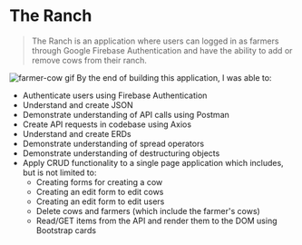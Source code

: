 # The Ranch
> The Ranch is an application where users can logged in as farmers through Google Firebase Authentication and have the ability to add or remove cows from their ranch. 
 
![farmer-cow gif](farmer-cow.gif)
By the end of building this application, I was able to: 
- Authenticate users using Firebase Authentication
- Understand and create JSON
- Demonstrate understanding of API calls using Postman
- Create API requests in codebase using Axios
- Understand and create ERDs
- Demonstrate understanding of spread operators
- Demonstrate understanding of destructuring objects
- Apply CRUD functionality to a single page application which includes, but is not limited to:
  - Creating forms for creating a cow
  - Creating an edit form to edit cows
  - Creating an edit form to edit users
  - Delete cows and farmers (which include the farmer's cows)
  - Read/GET items from the API and render them to the DOM using Bootstrap cards
